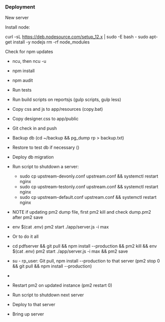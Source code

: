 ### Deployment

New server

Install node:

curl -sL https://deb.nodesource.com/setup_12.x | sudo -E bash -
sudo apt-get install -y nodejs
rm -rf node_modules


Check for npm updates

- ncu, then ncu -u
- npm install
- npm audit

- Run tests
- Run build scripts on reportsjs (gulp scripts, gulp less)
- Copy css and js to app/resources (copy.bat)
- Copy designer.css to app/public
- Git check in and push
- Backup db (cd ~/backup && pg_dump rp > backup.txt)
- Restore to test db if necessary ()
- Deploy db migration
- Run script to shutdown a server:
  - sudo cp upstream-devonly.conf upstream.conf && systemctl restart nginx
  - sudo cp upstream-testonly.conf upstream.conf && systemctl restart nginx
  - sudo cp upstream-default.conf upstream.conf && systemctl restart nginx
- NOTE if updating pm2 dump file, first pm2 kill and check dump.pm2 after pm2 save
- env $(cat .env) pm2 start ./app/server.js -i max
- Or  to do it all
- cd pdfserver && git pull && npm install --production && pm2 kill && env $(cat .env) pm2 start ./app/server.js -i max && pm2 save
- su - rp_user: Git pull, npm install --production to that server (pm2 stop 0 && git pull && npm install --production)
-
- Restart pm2 on updated instance (pm2 restart 0)
- Run script to shutdown next server
- Deploy to that server
- Bring up server